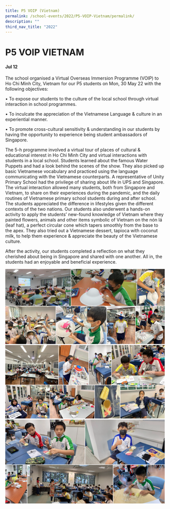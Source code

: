 ```yaml
---
title: P5 VOIP (Vietnam)
permalink: /school-events/2022/P5-VOIP-Vietnam/permalink/
description: ""
third_nav_title: "2022"
---
```

# P5 VOIP VIETNAM

#### Jul 12

The school organised a Virtual Overseas Immersion Programme (VOIP) to Ho Chi Minh City, Vietnam for our P5 students on Mon, 30 May 22 with the following objectives: 

• To expose our students to the culture of the local school through virtual interaction in school programmes. 

• To inculcate the appreciation of the Vietnamese Language & culture in an experiential manner. 

• To promote cross-cultural sensitivity & understanding in our students by having the opportunity to experience being student ambassadors of Singapore. 

The 5-h programme involved a virtual tour of places of cultural & educational interest in Ho Chi Minh City and virtual interactions with students in a local school. Students learned about the famous Water Puppets and had a look behind the scenes of the show. They also picked up basic Vietnamese vocabulary and practiced using the language communicating with the Vietnamese counterparts. A representative of Unity Primary School had the privilege of sharing about life in UPS and Singapore. The virtual interaction allowed many students, both from Singapore and Vietnam, to share on their experiences during the pandemic, and the daily routines of Vietnamese primary school students during and after school. The students appreciated the difference in lifestyles given the different contexts of the two nations. Our students also underwent a hands-on activity to apply the students’ new-found knowledge of Vietnam where they painted flowers, animals and other items symbolic of Vietnam on the nón lá (leaf hat), a perfect circular cone which tapers smoothly from the base to the apex. They also tried out a Vietnamese dessert, tapioca with coconut milk, to help them experience & appreciate the beauty of the Vietnamese culture. 

After the activity, our students completed a reflection on what they cherished about being in Singapore and shared with one another. All in, the students had an enjoyable and beneficial experience.

![](/images/P5VOIP.png)
![](/images/P5VOIP2.png)
![](/images/P5VOIP3.png)